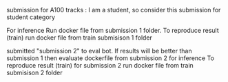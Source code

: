 submission for  A100 tracks  : I am a student, so  consider this submission for student category

For inference Run   docker file   from submission 1  folder.
To reproduce result (train)   run   docker file  from  train submisison 1  folder


submitted  "submission 2" to eval bot. If results will be better than submission 1 then   evaluate   dockerfile from  submission 2  for inference
To reproduce result (train) for  submission 2   run   docker file  from  train submisison 2  folder
